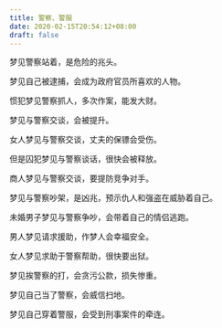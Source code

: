 ```yaml
---
title: 警察、警服
date: 2020-02-15T20:54:12+08:00
draft: false
---
```


梦见警察站着，是危险的兆头。

梦见自己被逮捕，会成为政府官员所喜欢的人物。

惯犯梦见警察抓人，多次作案，能发大财。

梦见与警察交谈，会被提升。

女人梦见与警察交谈，丈夫的保镖会受伤。

但是囚犯梦见与警察谈话，很快会被释放。

商人梦见与警察交谈，要提防竞争对手。

梦见与警察吵架，是凶兆，预示仇人和强盗在威胁着自己。

未婚男子梦见与警察争吵，会带着自己的情侣逃跑。

男人梦见请求援助，作梦人会幸福安全。

女人梦见求助于警察帮助，很快要出狱。

梦见挨警察的打，会贪污公款，损失惨重。

梦见自己当了警察，会威信扫地。

梦见自己穿着警服，会受到刑事案件的牵连。